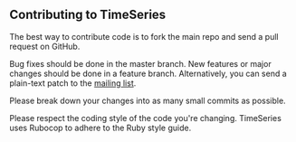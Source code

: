## Contributing to TimeSeries

The best way to contribute code is to fork the main repo and send a pull request on GitHub.  

Bug fixes should be done in the master branch. New features or major changes should be done in a feature branch.  Alternatively, you can send a plain-text patch to the [mailing list](https://groups.google.com/forum/#!forum/opentsdb-clients).

Please break down your changes into as many small commits as possible. 

Please respect the coding style of the code you're changing. TimeSeries uses Rubocop to adhere to the Ruby style guide. 


